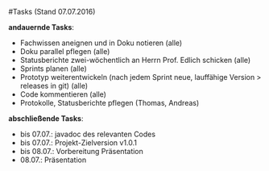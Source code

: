 ﻿#Tasks
(Stand 07.07.2016)

**andauernde Tasks**:
- Fachwissen aneignen und in Doku notieren (alle)
- Doku parallel pflegen (alle)
- Statusberichte zwei-wöchentlich an Herrn Prof. Edlich schicken (alle)
- Sprints planen (alle)
- Prototyp weiterentwickeln (nach jedem Sprint neue, lauffähige Version > releases in git) (alle)
- Code kommentieren (alle)
- Protokolle, Statusberichte pflegen (Thomas, Andreas)

**abschließende Tasks**:
- bis 07.07.: javadoc des relevanten Codes
- bis 07.07.: Projekt-Zielversion v1.0.1
- bis 08.07.: Vorbereitung Präsentation
- 08.07.: Präsentation
